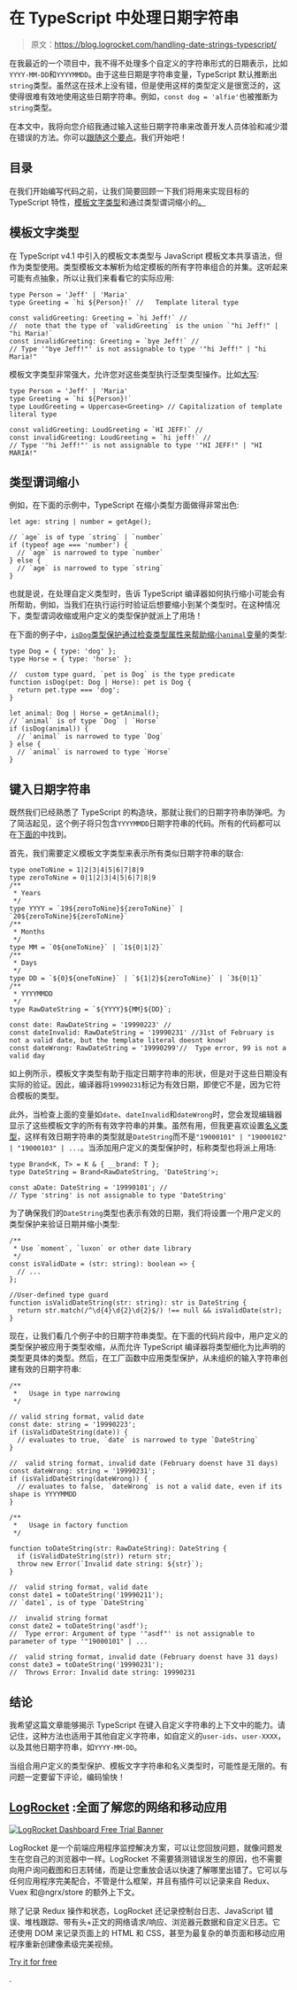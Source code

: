 # 在 TypeScript 中处理日期字符串

> 原文：<https://blog.logrocket.com/handling-date-strings-typescript/>

在我最近的一个项目中，我不得不处理多个自定义的字符串形式的日期表示，比如`YYYY-MM-DD`和`YYYYMMDD`。由于这些日期是字符串变量，TypeScript 默认推断出`string`类型。虽然这在技术上没有错，但是使用这样的类型定义是很宽泛的，这使得很难有效地使用这些日期字符串。例如，`const dog = 'alfie'`也被推断为`string`类型。

在本文中，我将向您介绍我通过输入这些日期字符串来改善开发人员体验和减少潜在错误的方法。你可以[跟随这个要点](https://gist.github.com/aperkaz/580e72b98eba5afac30549387562655d)。我们开始吧！

## 目录

在我们开始编写代码之前，让我们简要回顾一下我们将用来实现目标的 TypeScript 特性，[模板文字类型](https://www.typescriptlang.org/docs/handbook/2/template-literal-types.html)和通过类型谓词缩小的[。](https://www.typescriptlang.org/docs/handbook/2/narrowing.html#using-type-predicates)

## 模板文字类型

在 TypeScript v4.1 中引入的模板文本类型与 JavaScript 模板文本共享语法，但作为类型使用。类型模板文本解析为给定模板的所有字符串组合的并集。这听起来可能有点抽象，所以让我们来看看它的实际应用:

```
type Person = 'Jeff' | 'Maria'
type Greeting = `hi ${Person}!` //   Template literal type

const validGreeting: Greeting = `hi Jeff!` // 
//  note that the type of `validGreeting` is the union `"hi Jeff!" | "hi Maria!`
const invalidGreeting: Greeting = `bye Jeff!` // 
// Type '"bye Jeff!"' is not assignable to type '"hi Jeff!" | "hi Maria!"

```

模板文字类型非常强大，允许您对这些类型执行泛型类型操作。比如[大写](https://www.typescriptlang.org/docs/handbook/2/template-literal-types.html#capitalizestringtype):

```
type Person = 'Jeff' | 'Maria'
type Greeting = `hi ${Person}!`
type LoudGreeting = Uppercase<Greeting> // Capitalization of template literal type

const validGreeting: LoudGreeting = `HI JEFF!` // 
const invalidGreeting: LoudGreeting = `hi jeff!` // 
// Type '"hi Jeff!"' is not assignable to type '"HI JEFF!" | "HI MARIA!"

```

## 类型谓词缩小

例如，在下面的示例中，TypeScript 在缩小类型方面做得非常出色:

```
let age: string | number = getAge();

// `age` is of type `string` | `number`
if (typeof age === 'number') {
  // `age` is narrowed to type `number`
} else {
  // `age` is narrowed to type `string`
}

```

也就是说，在处理自定义类型时，告诉 TypeScript 编译器如何执行缩小可能会有所帮助，例如，当我们在执行运行时验证后想要缩小到某个类型时。在这种情况下，类型谓词收缩或用户定义的类型保护就派上了用场！

在下面的例子中，[`isDog`类型保护通过检查类型属性来帮助缩小`animal`变量](https://blog.logrocket.com/how-to-use-type-guards-typescript/)的类型:

```
type Dog = { type: 'dog' };
type Horse = { type: 'horse' };

//  custom type guard, `pet is Dog` is the type predicate
function isDog(pet: Dog | Horse): pet is Dog {
  return pet.type === 'dog';
}

let animal: Dog | Horse = getAnimal();
// `animal` is of type `Dog` | `Horse`
if (isDog(animal)) {
  // `animal` is narrowed to type `Dog`
} else {
  // `animal` is narrowed to type `Horse`
}

```

## 键入日期字符串

既然我们已经熟悉了 TypeScript 的构造块，那就让我们的日期字符串防弹吧。为了简洁起见，这个例子将只包含`YYYYMMDD`日期字符串的代码。所有的代码都可以在[下面的](https://gist.github.com/aperkaz/580e72b98eba5afac30549387562655d)中找到。

首先，我们需要定义模板文字类型来表示所有类似日期字符串的联合:

```
type oneToNine = 1|2|3|4|5|6|7|8|9
type zeroToNine = 0|1|2|3|4|5|6|7|8|9
/**
 * Years
 */
type YYYY = `19${zeroToNine}${zeroToNine}` | `20${zeroToNine}${zeroToNine}`
/**
 * Months
 */
type MM = `0${oneToNine}` | `1${0|1|2}`
/**
 * Days
 */
type DD = `${0}${oneToNine}` | `${1|2}${zeroToNine}` | `3${0|1}`
/**
 * YYYYMMDD
 */
type RawDateString = `${YYYY}${MM}${DD}`;

const date: RawDateString = '19990223' // 
const dateInvalid: RawDateString = '19990231' //31st of February is not a valid date, but the template literal doesnt know!
const dateWrong: RawDateString = '19990299'//  Type error, 99 is not a valid day

```

如上例所示，模板文字类型有助于指定日期字符串的形状，但是对于这些日期没有实际的验证。因此，编译器将`19990231`标记为有效日期，即使它不是，因为它符合模板的类型。

此外，当检查上面的变量如`date`、`dateInvalid`和`dateWrong`时，您会发现编辑器显示了这些模板文字的所有有效字符串的并集。虽然有用，但我更喜欢设置[名义类型](https://michalzalecki.com/nominal-typing-in-typescript/#approach-4-intersection-types-and-brands)，这样有效日期字符串的类型就是`DateString`而不是`"19000101" | "19000102" | "19000103" | ...`。当添加用户定义的类型保护时，标称类型也将派上用场:

```
type Brand<K, T> = K & { __brand: T };
type DateString = Brand<RawDateString, 'DateString'>;

const aDate: DateString = '19990101'; // 
// Type 'string' is not assignable to type 'DateString'

```

为了确保我们的`DateString`类型也表示有效的日期，我们将设置一个用户定义的类型保护来验证日期并缩小类型:

```
/**
 * Use `moment`, `luxon` or other date library
 */
const isValidDate = (str: string): boolean => {
  // ...
};

//User-defined type guard
function isValidDateString(str: string): str is DateString {
  return str.match(/^\d{4}\d{2}\d{2}$/) !== null && isValidDate(str);
}

```

现在，让我们看几个例子中的日期字符串类型。在下面的代码片段中，用户定义的类型保护被应用于类型收缩，从而允许 TypeScript 编译器将类型细化为比声明的类型更具体的类型。然后，在工厂函数中应用类型保护，从未组织的输入字符串创建有效的日期字符串:

```
/**
 *   Usage in type narrowing
 */

// valid string format, valid date
const date: string = '19990223';
if (isValidDateString(date)) {
  // evaluates to true, `date` is narrowed to type `DateString` 
}

//  valid string format, invalid date (February doenst have 31 days)
const dateWrong: string = '19990231';
if (isValidDateString(dateWrong)) {
  // evaluates to false, `dateWrong` is not a valid date, even if its shape is YYYYMMDD 
}

/**
 *   Usage in factory function
 */

function toDateString(str: RawDateString): DateString {
  if (isValidDateString(str)) return str;
  throw new Error(`Invalid date string: ${str}`);
}

//  valid string format, valid date
const date1 = toDateString('19990211');
// `date1`, is of type `DateString`

//  invalid string format
const date2 = toDateString('asdf');
//  Type error: Argument of type '"asdf"' is not assignable to parameter of type '"19000101" | ...

//  valid string format, invalid date (February doenst have 31 days)
const date3 = toDateString('19990231');
//  Throws Error: Invalid date string: 19990231

```

## 结论

我希望这篇文章能够揭示 TypeScript 在键入自定义字符串的上下文中的能力。请记住，这种方法也适用于其他自定义字符串，如自定义的`user-ids`、`user-XXXX`，以及其他日期字符串，如`YYYY-MM-DD`。

当组合用户定义的类型保护、模板文字字符串和名义类型时，可能性是无限的。有问题一定要留下评论，编码愉快！

## [LogRocket](https://lp.logrocket.com/blg/typescript-signup) :全面了解您的网络和移动应用

[![LogRocket Dashboard Free Trial Banner](img/d6f5a5dd739296c1dd7aab3d5e77eeb9.png)](https://lp.logrocket.com/blg/typescript-signup)

LogRocket 是一个前端应用程序监控解决方案，可以让您回放问题，就像问题发生在您自己的浏览器中一样。LogRocket 不需要猜测错误发生的原因，也不需要向用户询问截图和日志转储，而是让您重放会话以快速了解哪里出错了。它可以与任何应用程序完美配合，不管是什么框架，并且有插件可以记录来自 Redux、Vuex 和@ngrx/store 的额外上下文。

除了记录 Redux 操作和状态，LogRocket 还记录控制台日志、JavaScript 错误、堆栈跟踪、带有头+正文的网络请求/响应、浏览器元数据和自定义日志。它还使用 DOM 来记录页面上的 HTML 和 CSS，甚至为最复杂的单页面和移动应用程序重新创建像素级完美视频。

[Try it for free](https://lp.logrocket.com/blg/typescript-signup)

.